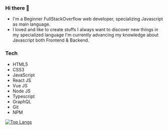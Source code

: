 ### Hi there 👋

- I'm a Beginner FullStackOverflow web developer, specializing Javascript as main language.
- I loved and like to create stuffs I always want to discover new things in my specialized language I'm currently advancing my knowledge about Javascript both Frontend & Backend.

### Tech

- HTML5
- CSS3
- JavaScript
- React JS
- Vue JS
- Node JS
- Typescript
- GraphQL
- Git
- NPM

[![Top Langs](https://github-readme-stats.vercel.app/api/top-langs/?username=TmTanky&hide=html,css,ejs&layout=compact)](https://github.com/anuraghazra/github-readme-stats)
